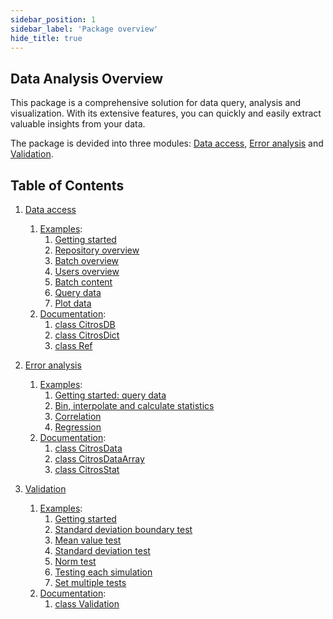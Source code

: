 ```yaml
---
sidebar_position: 1
sidebar_label: 'Package overview'
hide_title: true
---
```

## Data Analysis Overview

This package is a comprehensive solution for data query, analysis and visualization. With its extensive features, you can quickly and easily extract valuable insights from your data.

The package is devided into three modules: [Data access](data_access/index.md), [Error analysis](error_analysis/index.md) and [Validation](validation/index.md).

## Table of Contents
1. [Data access](data_access/index.md)
    1. [Examples](data_access/data_access_examples.md):
        1. [Getting started](data_access/getting_started.md)
        2. [Repository overview](data_access/repository_overview.md)
        3. [Batch overview](data_access/batch_overview.md)
        4. [Users overview](data_access/users_overview.md)
        5. [Batch content](data_access/batch_content.md)
        6. [Query data](data_access/query_data.md)
        7. [Plot data](data_access/plot_data.md)
    2. [Documentation](data_access/data_access_documentation):
        1. [class CitrosDB](documentation/data_access/citros_db.md)
        2. [class CitrosDict](documentation/data_access/citros_dict.md)
        3. [class Ref](documentation/data_access/references.md)
2. [Error analysis](error_analysis/index.md)
    1. [Examples](error_analysis/error_analysis_examples.md):
        1. [Getting started: query data](error_analysis/getting_started_query_data.md)
        2. [Bin, interpolate and calculate statistics](error_analysis/statistics.md)
        3. [Correlation](error_analysis/correlation.md)
        4. [Regression](error_analysis/regression.md)
    2. [Documentation](error_analysis/error_analysis_documentation.md):
        1. [class CitrosData](documentation/error_analysis/citros_data.md)
        2. [class CitrosDataArray](documentation/error_analysis/citros_data_array.md)
        3. [class CitrosStat](documentation/error_analysis/citros_stat.md)

3. [Validation](validation/index.md)
    1. [Examples](validation/validation_examples.md):
        1. [Getting started](validation/getting_started.md)
        2. [Standard deviation boundary test](validation/standard_deviation_boundary_test.md)
        3. [Mean value test](validation/mean_value_test.md)
        4. [Standard deviation test](validation/standard_deviation_test.md)
        5. [Norm test](validation/norm_test.md)
        6. [Testing each simulation](validation/testing_each_simulation.md)
        7. [Set multiple tests](validation/set_multiple_tests.md)
    2. [Documentation](validation/validation_documentation.md):
        1. [class Validation](documentation/validation/validation.md)